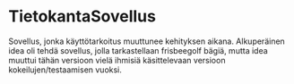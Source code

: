 # TietokantaSovellus
Sovellus, jonka käyttötarkoitus muuttunee kehityksen aikana. Alkuperäinen idea oli tehdä sovellus, jolla tarkastellaan frisbeegolf bägiä,
mutta idea muuttui tähän versioon vielä ihmisiä käsittelevaan versioon kokeilujen/testaamisen vuoksi.
